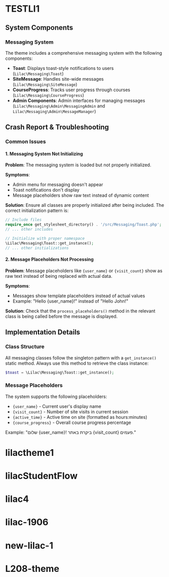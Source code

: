 # TESTLI1

## System Components

### Messaging System
The theme includes a comprehensive messaging system with the following components:

* **Toast**: Displays toast-style notifications to users (`Lilac\Messaging\Toast`)
* **SiteMessage**: Handles site-wide messages (`Lilac\Messaging\SiteMessage`)
* **CourseProgress**: Tracks user progress through courses (`Lilac\Messaging\CourseProgress`)
* **Admin Components**: Admin interfaces for managing messages (`Lilac\Messaging\Admin\MessagingAdmin` and `Lilac\Messaging\Admin\MessageManager`)

## Crash Report & Troubleshooting

### Common Issues

#### 1. Messaging System Not Initializing
**Problem**: The messaging system is loaded but not properly initialized.

**Symptoms**:
- Admin menu for messaging doesn't appear
- Toast notifications don't display
- Message placeholders show raw text instead of dynamic content

**Solution**:
Ensure all classes are properly initialized after being included. The correct initialization pattern is:

```php
// Include files
require_once get_stylesheet_directory() . '/src/Messaging/Toast.php';
// ... other includes

// Initialize with proper namespace
\Lilac\Messaging\Toast::get_instance();
// ... other initializations
```

#### 2. Message Placeholders Not Processing
**Problem**: Message placeholders like `{user_name}` or `{visit_count}` show as raw text instead of being replaced with actual data.

**Symptoms**:
- Messages show template placeholders instead of actual values
- Example: "Hello {user_name}!" instead of "Hello John!"

**Solution**:
Check that the `process_placeholders()` method in the relevant class is being called before the message is displayed.

## Implementation Details

### Class Structure
All messaging classes follow the singleton pattern with a `get_instance()` static method. Always use this method to retrieve the class instance:

```php
$toast = \Lilac\Messaging\Toast::get_instance();
```

### Message Placeholders
The system supports the following placeholders:
- `{user_name}` - Current user's display name
- `{visit_count}` - Number of site visits in current session
- `{active_time}` - Active time on site (formatted as hours:minutes)
- `{course_progress}` - Overall course progress percentage

Example: "שלום {user_name}! ביקרת באתר {visit_count} פעמים."
# lilactheme1
# lilacStudentFlow
# lilac4
# lilac-1906
# new-lilac-1
# L208-theme
